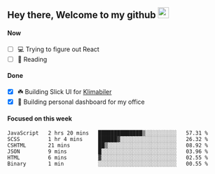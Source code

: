 ## Hey there, Welcome to my github <img src="https://media.giphy.com/media/hvRJCLFzcasrR4ia7z/giphy.gif" width="25px">

#### Now
- [ ] 💻 Trying to figure out React
- [ ] 📕 Reading

#### Done
- [x] ☘️ Building Slick UI for [Klimabiler](https://klimabiler.dk)
- [x] 🚀 Building personal dashboard for my office
 
 #### Focused on this week
<!--START_SECTION:waka-->

```text
JavaScript   2 hrs 20 mins   ██████████████▒░░░░░░░░░░   57.31 %
SCSS         1 hr 4 mins     ██████▓░░░░░░░░░░░░░░░░░░   26.32 %
CSHTML       21 mins         ██▒░░░░░░░░░░░░░░░░░░░░░░   08.92 %
JSON         9 mins          █░░░░░░░░░░░░░░░░░░░░░░░░   03.96 %
HTML         6 mins          ▓░░░░░░░░░░░░░░░░░░░░░░░░   02.55 %
Binary       1 min           ░░░░░░░░░░░░░░░░░░░░░░░░░   00.55 %
```

<!--END_SECTION:waka-->

